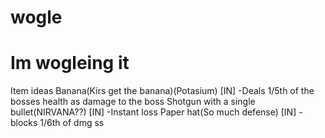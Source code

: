 # wogle
# Im wogleing it
Item ideas
Banana(Kirs get the banana)(Potasium) [IN]
-Deals 1/5th of the bosses health as damage to the boss
Shotgun with a single bullet(NIRVANA??) [IN]
-Instant loss
Paper hat(So much defense) [IN]
-blocks 1/6th of dmg
ss